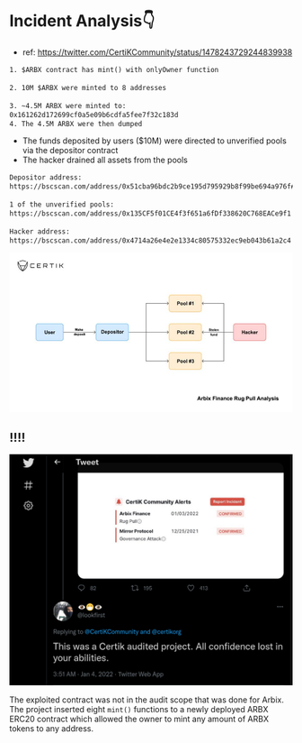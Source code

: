 # Incident Analysis👇

* ref:  https://twitter.com/CertiKCommunity/status/1478243729244839938

```
1. $ARBX contract has mint() with onlyOwner function 

2. 10M $ARBX were minted to 8 addresses

3. ~4.5M ARBX were minted to: 0x161262d172699cf0a5e09b6cdfa5fee7f32c183d
4. The 4.5M ARBX were then dumped
```


* The funds deposited by users ($10M) were directed to unverified pools via the depositor contract
* The hacker drained all assets from the pools

```
Depositor address: 
https://bscscan.com/address/0x51cba96bdc2b9ce195d795929b8f99be694a976f#code

1 of the unverified pools:
https://bscscan.com/address/0x135CF5f01CE4f3f651a6fDf338620C768EACe9f1

Hacker address:
https://bscscan.com/address/0x4714a26e4e2e1334c80575332ec9eb043b61a2c4

```

![](./FIPLKPOXIAIanki.jpeg)

## !!!!


![](./tweetClientAngrey.png)

The exploited contract was not in the audit scope that was done for Arbix. The project inserted eight `mint()` functions to a newly deployed ARBX ERC20 contract which allowed the owner to mint any amount of ARBX tokens to any address.
